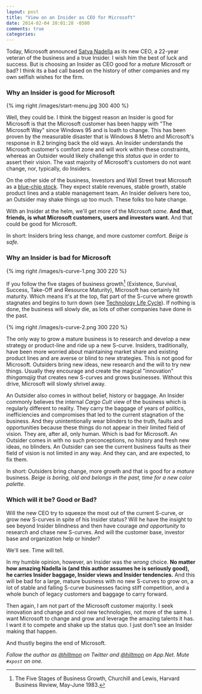 ```yaml
---
layout: post
title: "View on an Insider as CEO for Microsoft"
date: 2014-02-04 20:01:28 -0500
comments: true
categories: 
---
```


Today, Microsoft announced [Satya Nadella](http://www.microsoft.com/en-us/news/ceo/index.html) as its new CEO, a 22-year veteran of the business and a true Insider. <span class="light">I wish him the best of luck and success.</span> But is choosing an Insider as CEO good for a *mature* Microsoft or bad? I think its a bad call based on the history of other companies and my own selfish wishes for the firm.

### Why an Insider is good for Microsoft

{% img right /images/start-menu.jpg 300 400 %}

Well, they could be. I think the biggest reason an Insider is good for Microsoft is that the Microsoft customer has been happy with "The Microsoft Way" since Windows 95 and is loath to change. This has been proven by the measurable disaster that is Windows 8 Metro and Microsoft's response in 8.2 bringing back the old ways. An Insider understands the Microsoft customer's comfort zone and will work within these constraints, whereas an Outsider would likely challenge this *status quo* in order to assert their vision. The vast majority of Microsoft's customers do not want change, nor, typically, do Insiders.

On the other side of the business, Investors and Wall Street treat Microsoft as a [blue-chip stock][blue_chip]. They expect stable revenues, stable growth, stable product lines and a stable management team. An Insider delivers here too, an Outsider may shake things up too much. These folks too hate change.

With an Insider at the helm, we'll get more of the Microsoft *same*. **And that, friends, is what Microsoft customers, users and investors want.** And that could be good for Microsoft.

In short: Insiders bring less change, and more customer comfort. *Beige is safe.*

### Why an Insider is bad for Microsoft

{% img right /images/s-curve-1.png 300 220 %}

If you follow the five stages of business growth[^1] (Existence, Survival, Success, Take-Off and Resource Maturity), Microsoft has certainly hit maturity. Which means it's at the top, flat part of the S-curve where growth stagnates and begins to turn down (see [Technology Life Cycle](http://en.wikipedia.org/wiki/Technology_life_cycle)). If nothing is done, the business will slowly die, as lots of other companies have done in the past.

{% img right /images/s-curve-2.png 300 220 %}

The only way to grow a mature business is to research and develop a new strategy or product-line and ride up a new S-curve. Insiders, traditionally, have been more worried about maintaining market share and existing product lines and are averse or blind to new strategies. This is not good for Microsoft. Outsiders bring new ideas, new research and the will to try new things. Usually they encourage and create the magical "innovation" *thingamajig* that creates new S-curves and grows businesses. Without this drive, Microsoft will slowly shrivel away.

An Outsider also comes in without belief, history or baggage. An Insider commonly believes the internal *Cargo Cult* view of the business which is regularly different to reality. They carry the baggage of years of politics, inefficiencies and compromises that led to the current stagnation of the business. And they unintentionally wear blinders to the truth, faults and opportunities because these things do not appear in their limited field of vision. They are, after all, only human. Which is bad for Microsoft. An Outsider comes in with no such preconceptions, no history and fresh new ideas, no blinders. An Outsider can see the current business faults as their field of vision is not limited in any way. And they can, and are expected, to fix them.

In short: Outsiders bring change, more growth and that is good for a *mature* business. *Beige is boring, old and belongs in the past, time for a new color palette.*

### Which will it be? Good or Bad?

Will the new CEO try to squeeze the most out of the current S-curve, or grow new S-curves in spite of his Insider status? Will he have the insight to see beyond Insider blindness and then have courage *and opportunity* to research and chase new S-curves. And will the customer base, investor base and organization help or hinder?

We'll see. Time will tell.

In my humble opinion, however, an Insider was the *wrong* choice. **No matter how amazing Nadella is <span class="light">(and this author assumes he is seriously good)</span>, he carries Insider baggage, Insider views and Insider tendencies.** And this will be bad for a large, mature business with no new S-curves to grow on, a lot of stable and falling S-curve businesses facing stiff competition, and a whole bunch of legacy customers and baggage to carry forward.

Then again, I am not part of the Microsoft customer majority. I seek innovation and change and cool new technologies, not more of the same. I want Microsoft to change and grow and leverage the amazing talents it has. I want it to compete and shake up the status quo. I just don't see an Insider making that happen. 

<span class="light">And thustly begins the end of Microsoft.</span>

*Follow the author as [@hiltmon](http://twitter.com/hiltmon) on Twitter and [@hiltmon](http://alpha.app.net/hiltmon) on App.Net. Mute `#xpost` on one.*

[^1]: The Five Stages of Business Growth, Churchill and Lewis, Harvard Business Review, May-June 1983.

[blue_chip]: http://en.wikipedia.org/wiki/Blue_chip_(stock_market)
